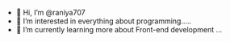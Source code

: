 - 👋 Hi, I’m @raniya707
- 👀 I’m interested in everything about programming.....
- 🌱 I’m currently learning more about Front-end development  ...


<!---
raniya707/raniya707 is a ✨ special ✨ repository because its `README.md` (this file) appears on your GitHub profile.
You can click the Preview link to take a look at your changes.
--->
